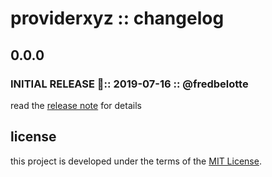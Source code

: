 # providerxyz :: changelog

## 0.0.0

### INITIAL RELEASE 🎉:: 2019-07-16 :: @fredbelotte

read the [release note][release-note-url] for details

## license

this project is developed under the terms of the [MIT License][mit-license-url].

[mit-license-url]: https://github.com/revaturexyz/providerxyz/blob/master/LICENSE.txt 'MIT LICENSE'
[release-note-url]: https://github.com/revaturexyz/providerxyz/releases 'RELEASE NOTE'
